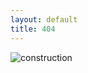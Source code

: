 ```yaml
---
layout: default
title: 404
---
```


![construction][]

[construction]: {{site.baseurl}}/_data/images/construction.png